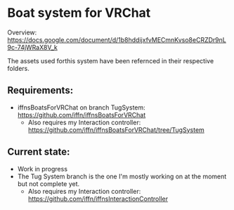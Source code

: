 # Boat system for VRChat
Overview: https://docs.google.com/document/d/1b8hddijxfvMECmnKvso8eCRZDr9nL9c-74jWRaX8V_k

The assets used forthis system have been refernced in their respective folders.

## Requirements:
- iffnsBoatsForVRChat on branch TugSystem: https://github.com/iffn/iffnsBoatsForVRChat
  - Also requires my Interaction controller: https://github.com/iffn/iffnsBoatsForVRChat/tree/TugSystem


## Current state:
- Work in progress
- The Tug System branch is the one I'm mostly working on at the moment but not complete yet.
  - Also requires my Interaction controller: https://github.com/iffn/iffnsInteractionController
